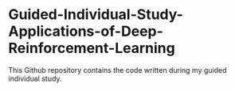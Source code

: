 # Guided-Individual-Study-Applications-of-Deep-Reinforcement-Learning
This Github repository contains the code written during my guided individual study.
